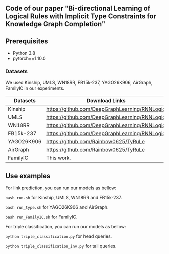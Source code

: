 ## Code of our paper "Bi-directional Learning of Logical Rules with Implicit Type Constraints for Knowledge Graph Completion"
## Prerequisites

 * Python 3.8
 * pytorch==1.10.0


### Datasets
We used Kinship, UMLS, WN18RR, FB15k-237, YAGO26K906, AirGraph, FamilyIC in our experiments.

| Datasets           | Download Links                                                       |
|--------------------|----------------------------------------------------------------------|
| Kinship            | https://github.com/DeepGraphLearning/RNNLogic                                |
| UMLS               | https://github.com/DeepGraphLearning/RNNLogic                            |
| WN18RR             | https://github.com/DeepGraphLearning/RNNLogic   |
| FB15k-237          | https://github.com/DeepGraphLearning/RNNLogic   |
| YAGO26K906         | https://github.com/Rainbow0625/TyRuLe   |
| AirGraph           | https://github.com/Rainbow0625/TyRuLe   |
| FamilyIC           | This work.   |


## Use examples
For link prediction, you can run our models as bellow:

``bash run.sh`` for Kinship, UMLS, WN18RR and FB15k-237.

``bash run_type.sh`` for YAGO26K906 and AirGraph.

``bash run_FamilyIC.sh`` for FamilyIC.

For triple classification, you can run our models as bellow:

``python triple_classification.py`` for head queries.

``python triple_classification_inv.py`` for tail queries.



